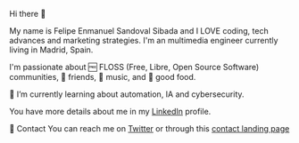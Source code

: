 Hi there 👋

My name is Felipe Enmanuel Sandoval Sibada and I LOVE coding, tech advances and marketing strategies. I'm an multimedia engineer currently living in Madrid, Spain.

I'm passionate about 🆓 FLOSS (Free, Libre, Open Source Software) communities, 🎳 friends, 🎵 music, and 🦐 good food. 

🌱 I’m currently learning about automation, IA and cybersecurity.

You have more details about me in my [LinkedIn](https://www.linkedin.com/in/felipesandovalsibada) profile.

💬 Contact
You can reach me on [Twitter](https://www.twitter.com/felipetuitea) or through this [contact landing page](https://felipsandoval.github.io/)

<!--
**felipsandoval/felipsandoval** is a ✨ _special_ ✨ repository because its `README.md` (this file) appears on your GitHub profile.

Here are some ideas to get you started:

- 🔭 I’m currently working on ...
- 🌱 I’m currently learning about ...
- 👯 I’m looking to collaborate on ...
- 🤔 I’m looking for help with ...
- 💬 Ask me about ...
- 📫 How to reach me: ...
- 😄 Pronouns: ...
- ⚡ Fun fact: ...
-->

